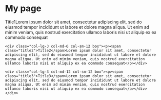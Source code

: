 <!DOCTYPE html>
<html>
<head>

<meta charset="utf-8">
<meta name="viewport" content="width=device-width, initial-scale=1">    
<title>Week 2 - Solution</title>
<link rel="stylesheet" href="css/stylesheet.css">
    
</head>
    
<body>
  <h1>My page</h1>  
    <div class="container">
    <div class="col-lg-3 col-md-6 col-sm-12 box"><p><span class="title1">Title1</span>Lorem ipsum dolor sit amet, consectetur adipiscing elit, sed do eiusmod tempor incididunt ut labore et dolore magna aliqua. Ut enim ad minim veniam, quis nostrud exercitation ullamco laboris nisi ut aliquip ex ea commodo consequat</p></div>  
   
    <div class="col-lg-3 col-md-6 col-sm-12 box"><p><span class="title2">Title2</span>Lorem ipsum dolor sit amet, consectetur adipiscing elit, sed do eiusmod tempor incididunt ut labore et dolore magna aliqua. Ut enim ad minim veniam, quis nostrud exercitation ullamco laboris nisi ut aliquip ex ea commodo consequat</p></div>
        
    <div class="col-lg-3 col-md-12 col-sm-12 box"><p><span class="title3">Title3</span>Lorem ipsum dolor sit amet, consectetur adipiscing elit, sed do eiusmod tempor incididunt ut labore et dolore magna aliqua. Ut enim ad minim veniam, quis nostrud exercitation ullamco laboris nisi ut aliquip ex ea commodo consequat</p></div>    
    </div>
    
</body>     
</html>
